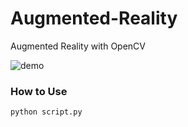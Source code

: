 # Augmented-Reality
Augmented Reality with OpenCV

![demo](docs/demo.gif)

### How to Use
```
python script.py
```

